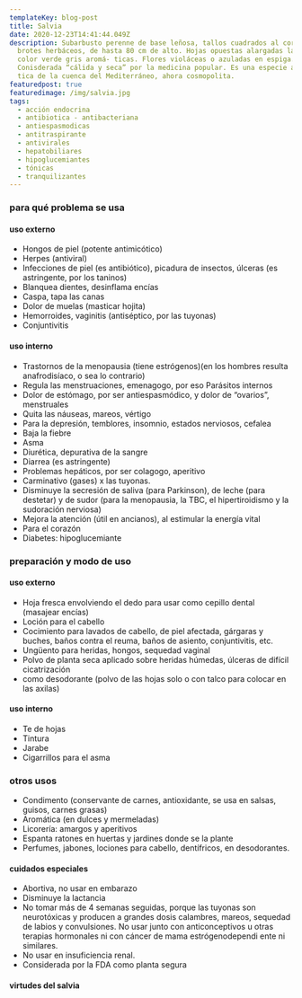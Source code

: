 ```yaml
---
templateKey: blog-post
title: Salvia
date: 2020-12-23T14:41:44.049Z
description: Subarbusto perenne de base leñosa, tallos cuadrados al corte,
  brotes herbáceos, de hasta 80 cm de alto. Hojas opuestas alargadas lanceoladas
  color verde gris aromá- ticas. Flores violáceas o azuladas en espiga.
  Conisderada “cálida y seca” por la medicina popular. Es una especie aromá-
  tica de la cuenca del Mediterráneo, ahora cosmopolita.
featuredpost: true
featuredimage: /img/salvia.jpg
tags:
  - acción endocrina
  - antibiotica - antibacteriana
  - antiespasmodicas
  - antitraspirante
  - antivirales
  - hepatobiliares
  - hipoglucemiantes
  - tónicas
  - tranquilizantes
---
```

### para qué problema se usa

#### uso externo

* Hongos de piel (potente antimicótico)
* Herpes (antiviral)
* Infecciones de piel (es antibiótico), picadura de insectos, úlceras (es astringente, por los taninos)
* Blanquea dientes, desinflama encías
* Caspa, tapa las canas
* Dolor de muelas (masticar hojita)
* Hemorroides, vaginitis (antiséptico, por las tuyonas)
* Conjuntivitis

#### uso interno

* Trastornos de la menopausia (tiene estrógenos)(en los hombres resulta anafrodisíaco, o sea lo contrario)
* Regula las menstruaciones, emenagogo, por eso Parásitos internos
* Dolor de estómago, por ser antiespasmódico, y dolor de “ovarios”, menstruales
* Quita las náuseas, mareos, vértigo
* Para la depresión, temblores, insomnio, estados nerviosos, cefalea
* Baja la fiebre
* Asma
* Diurética, depurativa de la sangre
* Diarrea (es astringente)
* Problemas hepáticos, por ser colagogo, aperitivo
* Carminativo (gases) x las tuyonas.
* Disminuye la secresión de saliva (para Parkinson), de leche (para destetar) y de sudor (para la menopausia, la TBC, el hipertiroidismo y la sudoración nerviosa)
* Mejora la atención (útil en ancianos), al estimular la energía vital
* Para el corazón
* Diabetes: hipoglucemiante

### preparación y modo de uso

#### uso externo

* Hoja fresca envolviendo el dedo para usar como cepillo dental (masajear encías)
* Loción para el cabello
* Cocimiento para lavados de cabello, de piel afectada, gárgaras y buches, baños contra el reuma, baños de asiento, conjuntivitis, etc.
* Ungüento para heridas, hongos, sequedad vaginal
* Polvo de planta seca aplicado sobre heridas húmedas, úlceras de difícil cicatrización
* como desodorante (polvo de las hojas solo o con talco para colocar en las axilas)

#### uso interno

* Te de hojas
* Tintura
* Jarabe
* Cigarrillos para el asma

### otros usos

* Condimento (conservante de carnes, antioxidante, se usa en salsas, guisos, carnes grasas)
* Aromática (en dulces y mermeladas)
* Licorería: amargos y aperitivos
* Espanta ratones en huertas y jardines donde se la plante
* Perfumes, jabones, lociones para cabello, dentífricos, en desodorantes.

#### cuidados especiales

* Abortiva, no usar en embarazo
* Disminuye la lactancia
* No tomar más de 4 semanas seguidas, porque las tuyonas son neurotóxicas y producen a grandes dosis calambres, mareos, sequedad de labios y convulsiones. No usar junto con anticonceptivos u otras terapias hormonales ni con cáncer de mama estrógenodependi ente ni similares.
* No usar en insuficiencia renal.
* Considerada por la FDA como planta segura

#### virtudes del salvia